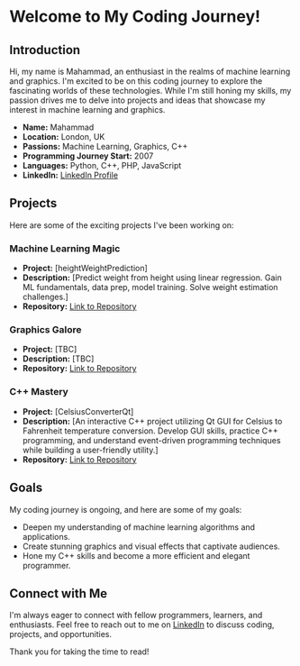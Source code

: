 # Welcome to My Coding Journey!

## Introduction

Hi, my name is Mahammad, an enthusiast in the realms of machine learning and graphics. I'm excited to be on this coding journey to explore the fascinating worlds of these technologies.
While I'm still honing my skills, my passion drives me to delve into projects and ideas that showcase my interest in machine learning and graphics.

- **Name:** Mahammad
- **Location:** London, UK
- **Passions:** Machine Learning, Graphics, C++
- **Programming Journey Start:** 2007
- **Languages:** Python, C++, PHP, JavaScript
- **LinkedIn:** [LinkedIn Profile](https://www.linkedin.com/in/mahammad44)

## Projects

Here are some of the exciting projects I've been working on:

### Machine Learning Magic

- **Project:** [heightWeightPrediction]
- **Description:** [Predict weight from height using linear regression. Gain ML fundamentals, data prep, model training. Solve weight estimation challenges.]
- **Repository:** [Link to Repository](TBC)

### Graphics Galore

- **Project:** [TBC]
- **Description:** [TBC]
- **Repository:** [Link to Repository](TBC)

### C++ Mastery

- **Project:** [CelsiusConverterQt]
- **Description:** [An interactive C++ project utilizing Qt GUI for Celsius to Fahrenheit temperature conversion. Develop GUI skills, practice C++ programming, and understand event-driven programming techniques while building a user-friendly utility.]
- **Repository:** [Link to Repository](TBC)

## Goals

My coding journey is ongoing, and here are some of my goals:

- Deepen my understanding of machine learning algorithms and applications.
- Create stunning graphics and visual effects that captivate audiences.
- Hone my C++ skills and become a more efficient and elegant programmer.

## Connect with Me

I'm always eager to connect with fellow programmers, learners, and enthusiasts. Feel free to reach out to me on [LinkedIn](https://www.linkedin.com/in/mahammad44) to discuss coding, projects, and opportunities.

Thank you for taking the time to read!
